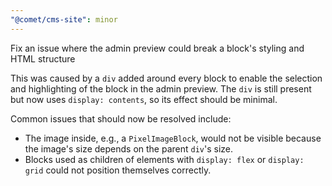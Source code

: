 ```yaml
---
"@comet/cms-site": minor
---
```


Fix an issue where the admin preview could break a block's styling and HTML structure

This was caused by a `div` added around every block to enable the selection and highlighting of the block in the admin preview.
The `div` is still present but now uses `display: contents`, so its effect should be minimal.

Common issues that should now be resolved include:

-   The image inside, e.g., a `PixelImageBlock`, would not be visible because the image's size depends on the parent `div`'s size.
-   Blocks used as children of elements with `display: flex` or `display: grid` could not position themselves correctly.
